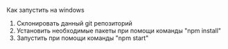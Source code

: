 Как запустить на windows

1. Склонировать данный git репозиторий
2. Установить необходимые пакеты при помощи команды "npm install"
3. Запустить при помощи команды "npm start"
